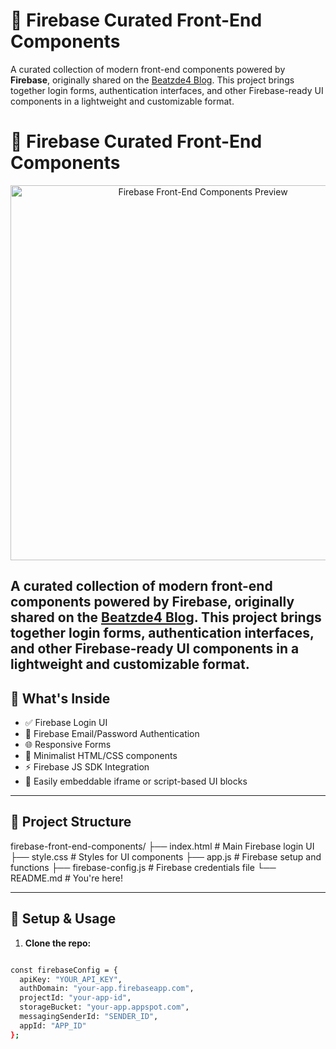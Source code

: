 # 🚀 Firebase Curated Front-End Components

A curated collection of modern front-end components powered by **Firebase**, originally shared on the [Beatzde4 Blog](https://beatzde4.blogspot.com/p/firebase-curated-front-end-components.html). This project brings together login forms, authentication interfaces, and other Firebase-ready UI components in a lightweight and customizable format.
# 🚀 Firebase Curated Front-End Components

<p align="center">
  <img src="https://debeatzgh.wordpress.com/wp-content/uploads/2025/07/screenshot_20250731-172746_12073168234250614551.png" alt="Firebase Front-End Components Preview" width="600"/>
</p>

A curated collection of modern front-end components powered by **Firebase**, originally shared on the [Beatzde4 Blog](https://beatzde4.blogspot.com/p/firebase-curated-front-end-components.html). This project brings together login forms, authentication interfaces, and other Firebase-ready UI components in a lightweight and customizable format.
---

## 📌 What's Inside

- ✅ Firebase Login UI
- 🔐 Firebase Email/Password Authentication
- 🌐 Responsive Forms
- 🎨 Minimalist HTML/CSS components
- ⚡ Firebase JS SDK Integration
- 🧩 Easily embeddable iframe or script-based UI blocks

---

## 📂 Project Structure
firebase-front-end-components/
├── index.html # Main Firebase login UI
├── style.css # Styles for UI components
├── app.js # Firebase setup and functions
├── firebase-config.js # Firebase credentials file
└── README.md # You're here!


---

## 🔧 Setup & Usage

1. **Clone the repo:**

```bash

const firebaseConfig = {
  apiKey: "YOUR_API_KEY",
  authDomain: "your-app.firebaseapp.com",
  projectId: "your-app-id",
  storageBucket: "your-app.appspot.com",
  messagingSenderId: "SENDER_ID",
  appId: "APP_ID"
};
